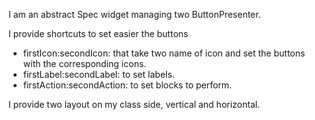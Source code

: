 I am an abstract Spec widget managing two ButtonPresenter.

I provide shortcuts to set easier the buttons
-  firstIcon:secondIcon: that take two name of icon and set the buttons with the corresponding icons.
- firstLabel:secondLabel: to set labels.
- firstAction:secondAction: to set blocks to perform.

I provide two layout on my class side, vertical and horizontal.